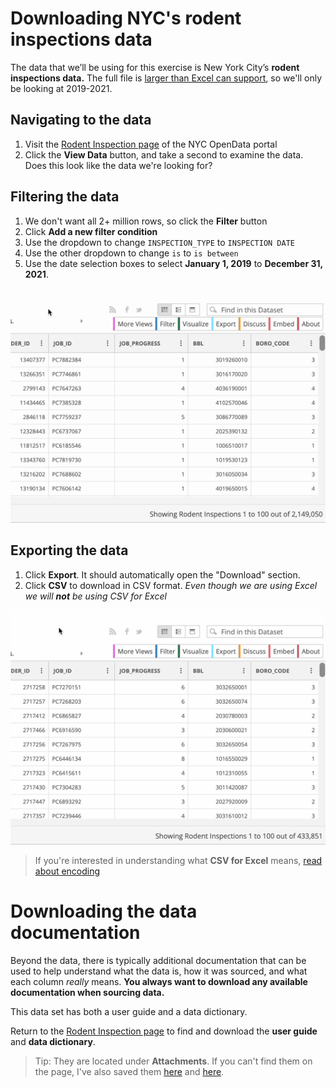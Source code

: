 # Downloading NYC's rodent inspections data

The data that we’ll be using for this exercise is New York City’s **rodent inspections data.** The full file is [larger than Excel can support](../row-limits/), so we'll only be looking at 2019-2021.

## Navigating to the data

1. Visit the [Rodent Inspection page](https://data.cityofnewyork.us/Health/Rodent-Inspection/p937-wjvj) of the NYC OpenData portal
2. Click the **View Data** button, and take a second to examine the data. Does this look like the data we're looking for?

## Filtering the data

1. We don't want all 2+ million rows, so click the **Filter** button
2. Click **Add a new filter condition**
3. Use the dropdown to change `INSPECTION_TYPE` to `INSPECTION DATE`
4. Use the other dropdown to change `is` to `is between`
5. Use the date selection boxes to select **January 1, 2019** to **December 31, 2021**.

![Video of filtering](filter.gif)

## Exporting the data

1. Click **Export**. It should automatically open the "Download" section.
2. Click **CSV** to download in CSV format. *Even though we are using Excel we will **not** be using CSV for Excel*

![Video of exporting](export-csv.gif)

> If you're interested in understanding what **CSV for Excel** means, [read about encoding](../encoding)

# Downloading the data documentation

Beyond the data, there is typically additional documentation that can be used to help understand what the data is, how it was sourced, and what each column *really* means. **You always want to download any available documentation when sourcing data.**

This data set has both a user guide and a data dictionary.

Return to the [Rodent Inspection page](https://data.cityofnewyork.us/Health/Rodent-Inspection/p937-wjvj) to find and download the **user guide** and **data dictionary**.

> Tip: They are located under **Attachments**. If you can't find them on the page, I've also saved them [here](https://github.com/jsoma/excel-tutorials/raw/main/pivot-tables/DOHMHDataDictionary_NYCRodentInspection_August2020.xlsx) and [here](https://github.com/jsoma/excel-tutorials/raw/main/pivot-tables/User_Guide____NYC_Rat_Inspections_Final_August_2020.pdf).